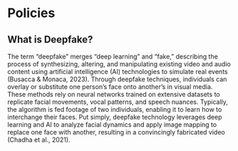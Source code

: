 # Policies

## What is Deepfake? 
The term “deepfake” merges “deep learning” and “fake,” describing the process of synthesizing, altering, and manipulating existing video and audio content using artificial intelligence (AI) technologies to simulate real events (Busacca & Monaca, 2023). Through deepfake techniques, individuals can overlay or substitute one person’s face onto another’s in visual media. These methods rely on neural networks trained on extensive datasets to replicate facial movements, vocal patterns, and speech nuances. Typically, the algorithm is fed footage of two individuals, enabling it to learn how to interchange their faces. Put simply, deepfake technology leverages deep learning and AI to analyze facial dynamics and apply image mapping to replace one face with another, resulting in a convincingly fabricated video (Chadha et al., 2021).